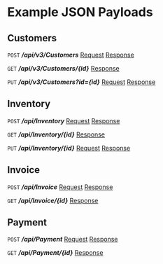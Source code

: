 
# **Example JSON Payloads**

## Customers
`POST` ***/api/v3/Customers*** [Request](Customer/NewCustomerT.json) [Response](Customer/SynkSaveQueueResponseOfCustomerT.json)

`GET` ***/api/v3/Customers/{id}*** [Response](Customer/GetCustomerT.json)

`PUT` ***/api/v3/Customers?id={id}*** [Request](Customer/NewCustomerT.json) [Response](Customer/SynkSaveQueueResponseOfCustomerT.json)

## Inventory
`POST` ***/api/Inventory*** [Request](Inventory/NewInventoryItemT.json) [Response](Inventory/SynkSaveQueueResponse.json)

`GET`  ***/api/Inventory/{id}*** [Response](Inventory/InventoryEditResponse.json)

`PUT`  ***/api/Inventory/{id}*** [Request](Inventory/UpdateInventoryItemT.json) [Response](Inventory/SynkSaveQueueResponse.json)

## Invoice
`POST` ***/api/Invoice*** [Request](Invoice/NewInvoiceT.json) [Response](Invoice/SynkSaveQueueResponse.json)

`GET`  ***/api/Invoice/{id}*** [Response](Invoice/TransactionEditResponseOfInvoiceT.json)

## Payment
`POST` ***/api/Payment*** [Request](Payment/NewPaymentT.json) [Response](Payment/SynkSaveQueueResponseOfPaymentT.json)

`GET`  ***/api/Payment/{id}*** [Response](Payment/EditResponseOfPaymentT.json)
